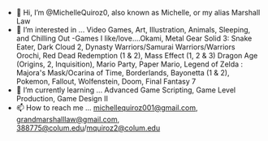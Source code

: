 - 👋 Hi, I’m @MichelleQuiroz0, also known as Michelle, or my alias Marshall Law
- 👀 I’m interested in ... Video Games, Art, Illustration, Animals, Sleeping, and Chilling Out
-Games I like/love....Okami, Metal Gear Solid 3: Snake Eater, Dark Cloud 2, Dynasty Warriors/Samurai Warriors/Warriors Orochi, Red Dead Redemption (1 & 2), Mass Effect (1, 2 & 3)
  Dragon Age (Origins, 2, Inquisition), Mario Party, Paper Mario, Legend of Zelda : Majora's Mask/Ocarina of Time, Borderlands, Bayonetta (1 & 2), Pokemon, Fallout, Wolfenstein,
  Doom, Final Fantasy 7
- 🌱 I’m currently learning ... Advanced Game Scripting, Game Level Production, Game Design II
- 📫 How to reach me ... michellequiroz001@gmail.com, grandmarshalllaw@gmail.com, 388775@colum.edu/mquiroz2@colum.edu

